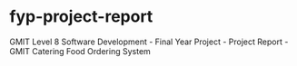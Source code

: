 # fyp-project-report
GMIT Level 8 Software Development - Final Year Project - Project Report - GMIT Catering Food Ordering System
